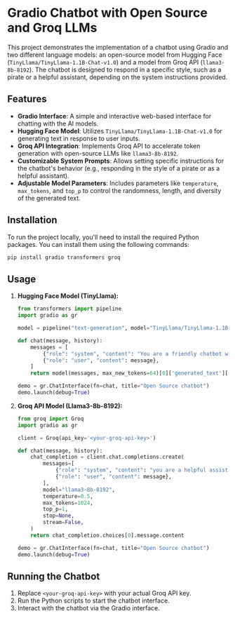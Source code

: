 # Gradio Chatbot with Open Source and Groq LLMs

This project demonstrates the implementation of a chatbot using Gradio and two different language models: an open-source model from Hugging Face (`TinyLlama/TinyLlama-1.1B-Chat-v1.0`) and a model from Groq API (`llama3-8b-8192`). The chatbot is designed to respond in a specific style, such as a pirate or a helpful assistant, depending on the system instructions provided.

## Features

- **Gradio Interface**: A simple and interactive web-based interface for chatting with the AI models.
- **Hugging Face Model**: Utilizes `TinyLlama/TinyLlama-1.1B-Chat-v1.0` for generating text in response to user inputs.
- **Groq API Integration**: Implements Groq API to accelerate token generation with open-source LLMs like `llama3-8b-8192`.
- **Customizable System Prompts**: Allows setting specific instructions for the chatbot's behavior (e.g., responding in the style of a pirate or as a helpful assistant).
- **Adjustable Model Parameters**: Includes parameters like `temperature`, `max_tokens`, and `top_p` to control the randomness, length, and diversity of the generated text.

## Installation

To run the project locally, you'll need to install the required Python packages. You can install them using the following commands:

```bash
pip install gradio transformers groq
```

## Usage

1. **Hugging Face Model (TinyLlama):**

   ```python
   from transformers import pipeline
   import gradio as gr
   
   model = pipeline("text-generation", model="TinyLlama/TinyLlama-1.1B-Chat-v1.0", device_map="auto")

   def chat(message, history):
       messages = [
           {"role": "system", "content": "You are a friendly chatbot who always responds in the style of a pirate"},
           {"role": "user", "content": message},
       ]
       return model(messages, max_new_tokens=64)[0]['generated_text'][2]['content']

   demo = gr.ChatInterface(fn=chat, title="Open Source chatbot")
   demo.launch(debug=True)
   ```

2. **Groq API Model (Llama3-8b-8192):**

   ```python
   from groq import Groq
   import gradio as gr
   
   client = Groq(api_key='<your-groq-api-key>')

   def chat(message, history):
       chat_completion = client.chat.completions.create(
           messages=[
               {"role": "system", "content": "you are a helpful assistant."},
               {"role": "user", "content": message},
           ],
           model="llama3-8b-8192",
           temperature=0.5,
           max_tokens=1024,
           top_p=1,
           stop=None,
           stream=False,
       )
       return chat_completion.choices[0].message.content

   demo = gr.ChatInterface(fn=chat, title="Open Source chatbot")
   demo.launch(debug=True)
   ```

## Running the Chatbot

1. Replace `<your-groq-api-key>` with your actual Groq API key.
2. Run the Python scripts to start the chatbot interface.
3. Interact with the chatbot via the Gradio interface.

